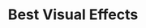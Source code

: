 ---
title: "Best Visual Effects"
edition: 2018
kind: "technical"
film: aquaman.md
image: https://m.media-amazon.com/images/M/MV5BZTJkNDI2MzUtMjdjMy00ODcyLWIxYjQtZmIwNWUzMDgzNzlhXkEyXkFqcGdeQXVyNjQ4ODE4MzQ@._V1_.jpg
type: award
weight: 13
---